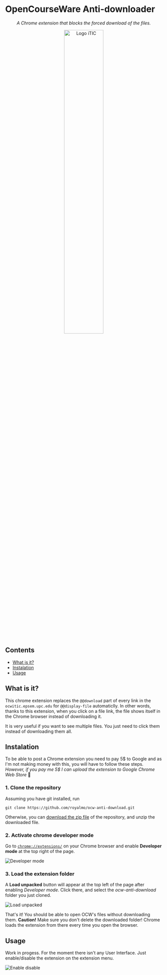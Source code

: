 # OpenCourseWare Anti-downloader

<p align="center">
  <em>A Chrome extension that blocks the forced download of the files.</em>
</p>

<p align="center">
  <img src="https://user-images.githubusercontent.com/49844173/158698760-a9dcbb61-3f0d-4b67-9af2-ef7eed17cdd1.png" alt="Logo iTIC" width="50%" />
</p>

## Contents
- [What is it?](#what-is-it)
- [Instalation](#instalation)
- [Usage](#usage)

## What is it?
This chrome extension replaces the `@@download` part of every link in the `ocwitic.epsem.upc.edu` for `@@display-file` automaticlly. In other words, thanks to this extension, when you click on a file link, the file shows itself in the Chrome browser instead of downloading it.

It is very useful if you want to see multiple files. You just need to click them instead of downloading them all.

## Instalation
To be able to post a Chrome extension you need to pay 5$ to Google and as I'm not making money with this, you will have to follow these steps.
_However, if you pay me 5$ I can upload the extension to Google Chrome Web Store_ 🙂

### 1. Clone the repository

Assuming you have git installed, run
```
git clone https://github.com/royalmo/ocw-anti-download.git
```

Otherwise, you can [download the zip file](https://github.com/royalmo/ocw-anti-download/archive/refs/heads/main.zip) of the repository, and unzip the downloaded file.

### 2. Activate chrome developer mode

Go to [`chrome://extensions/`](chrome://extensions/) on your Chrome browser and enable **Developer mode** at the top right of the page.

![Developer mode](https://user-images.githubusercontent.com/49844173/158700807-1788513c-1581-482d-b9db-b12c30bb7774.png)

### 3. Load the extension folder

A **Load unpacked** button will appear at the top left of the page after enabling *Developer mode*. Click there, and select the *ocw-anti-download* folder you just cloned.

![Load unpacked](https://user-images.githubusercontent.com/49844173/158700864-62b51048-0768-4926-b1d7-272f7f4bbf97.png)


That's it! You should be able to open OCW's files without downloading them. **Caution!** Make sure you don't delete the downloaded folder! Chrome loads the extension from there every time you open the browser.

## Usage

Work in progess. For the moment there isn't any User Interface. Just enable/disable the extension on the extension menu.

![Enable disable](https://user-images.githubusercontent.com/49844173/158700931-b04a4108-1867-41d2-80a1-f2065b6d019f.png)
